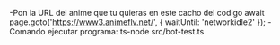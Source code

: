 -Pon la URL del anime que tu quieras en este cacho del codigo await page.goto('https://www3.animeflv.net/', { waitUntil: 'networkidle2' });
-Comando ejecutar programa: ts-node src/bot-test.ts
